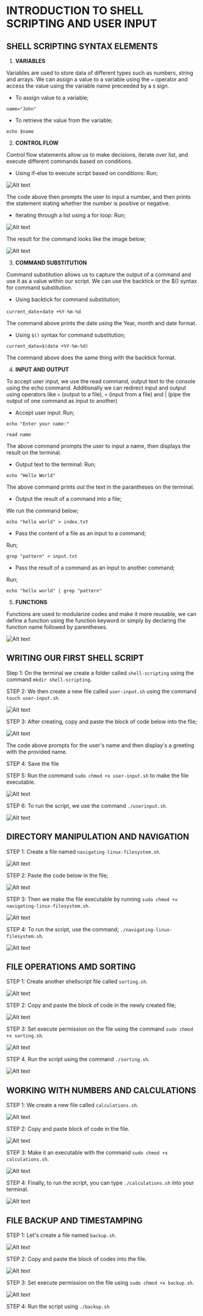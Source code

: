 # INTRODUCTION TO SHELL SCRIPTING AND USER INPUT

## SHELL SCRIPTING SYNTAX ELEMENTS

1. **VARIABLES**

Variables are used to store data of different types such as numbers, string and arrays. We can assign a value to a variable using the `=` operator and access the value using the variable name preceeded by a `$` sign.

- To assign value to a variable;

`name="John"`

- To retrieve the value from the variable;

`echo $name`

2. **CONTROL FLOW**

Control flow statements allow us to make decisions, iterate over list, and execute different commands based on conditions.

- Using if-else to execute script based on conditions: Run;

![Alt text](images/5.1.png)

The code above then prompts the user to input a number, and then prints the statement stating whether the number is positive or negative.

- Iterating through a list using a for loop: Run;

![Alt text](images/5.2.png)

The result for the command looks like the image below;

![Alt text](images/5.3.png)

3. **COMMAND SUBSTITUTION**

Command substitution allows us to capture the output of a command and use it as a value within our script. We can use the backtick or the $() syntax for command substitution.

- Using backtick for command substitution;

`current_date`=``date +%Y-%m-%d``

The command above prints the date using the Year, month and date format.

- Using `$()` syntax for command substitution;

`current_date=$(date +%Y-%m-%d)`

The command above does the same thing with the backtick format.

4. **INPUT AND OUTPUT**

To accept user input, we use the read command, output text to the console using the echo command. Additionally we can redirect input and output using operators like `>` (output to a file), `<` (input from a file) and | (pipe the output of one command as input to another)

- Accept user input: Run;

`echo "Enter your name:"`

`read name`

The above command prompts the user to input a name, then displays the result on the terminal.

- Output text to the terminal: Run;

`echo "Hello World"`

The above command prints out the text in the parantheses on the terminal.

- Output the result of a command into a file;

We run the command below;

`echo "hello world" > index.txt`

- Pass the content of a file as an input to a command;

Run;

`grep "pattern" < input.txt`

- Pass the result of a command as an input to another command;

Run;

`echo "hello world" | grep "pattern"`

5. **FUNCTIONS**

Functions are used to modularize codes and make it more reusable, we can define a function using the function keyword or simply by declaring the function name followed by parentheses.

![Alt text](images/5.4.png)

## WRITING OUR FIRST SHELL SCRIPT

Step 1: On the terminal we create a folder called `shell-scripting` using the command `mkdir shell-scripting`.

STEP 2: We then create a new file called `user-input.sh` using the command `touch user-input.sh`.

![Alt text](images/5.5.png)

STEP 3: After creating, copy and paste the block of code below into the file;

![Alt text](images/5.6.png)

The code above prompts for the user's name and then display's a greeting with the provided name.

STEP 4: Save the file

STEP 5: Run the command `sudo chmod +x user-input.sh` to make the file executable.

![Alt text](images/5.7.png)

STEP 6: To run the script, we use the command `./userinput.sh`.

![Alt text](images/5.8.png)

## DIRECTORY MANIPULATION AND NAVIGATION

STEP 1: Create a file named `navigating-linux-filesystem.sh`.

![Alt text](images/5.9.png)

STEP 2: Paste the code below in the file;

![Alt text](images/5.10.png)

STEP 3: Then we make the file executable by running `sudo chmod +x navigating-linux-filesystem.sh`.

![Alt text](images/5.11.png)

STEP 4: To run the script, use the command; `./navigating-linux-filesystem.sh`.

![Alt text](images/5.12.png)

## FILE OPERATIONS AMD SORTING

STEP 1: Create another shellscript file called `sorting.sh`.

![Alt text](images/5.13.png)

STEP 2: Copy and paste the block of code in the newly created file;

![Alt text](images/5.14.png)

STEP 3: Set execute permission on the file using the command `sudo chmod +x sorting.sh`.

![Alt text](images/5.15.png)

STEP 4. Run the script using the command `./sorting.sh`.

![Alt text](images/5.16.png)

## WORKING WITH NUMBERS AND CALCULATIONS

STEP 1: We create a new file called `calculations.sh`.

![Alt text](images/5.17.png)

STEP 2: Copy and paste block of code in the file.

![Alt text](images/5.18.png)

STEP 3: Make it an executable with the command `sudo chmod +x calculations.sh`.

![Alt text](images/5.19.png)

STEP 4: Finally, to run the script, you can type `./calculations.sh` into your terminal.

![Alt text](images/5.20.png)

## FILE BACKUP AND TIMESTAMPING

STEP 1: Let's create a file named `backup.sh`.

![Alt text](images/5.21.png)

STEP 2: Copy and paste the block of codes into the file.

![Alt text](images/5.22.png)

STEP 3: Set execute permission on the file using `sudo chmod +x backup.sh`.

![Alt text](images/5.23.png)

STEP 4: Run the script using `./backup.sh`
